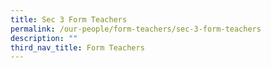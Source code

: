 ```yaml
---
title: Sec 3 Form Teachers
permalink: /our-people/form-teachers/sec-3-form-teachers
description: ""
third_nav_title: Form Teachers
---
```

